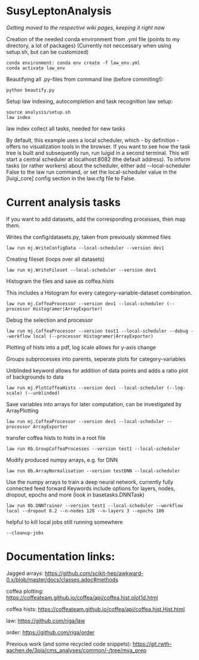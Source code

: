 # SusyLeptonAnalysis

*Getting moved to the respective wiki pages, keeping it right now*

Creation of the needed conda environment from .yml file (points to my directory, a lot of packages)
(Currently not neccessary when using setup.sh, but can be customized)
```shell
conda environment: conda env create -f law_env.yml
conda activate law_env
```

Beautifying all .py-files from command line (before commiting!): 
```shell
python beautify.py
```

Setup law indexing, autocompletion and task recognition
law setup: 
```shell
source analysis/setup.sh
law index 
```
law index collect all tasks, needed for new tasks

By default, this example uses a local scheduler, which - by definition - offers no visualization tools in the browser. If you want to see how the task tree is built and subsequently run, run luigid in a second terminal. This will start a central scheduler at localhost:8082 (the default address). To inform tasks (or rather workers) about the scheduler, either add --local-scheduler False to the law run command, or set the local-scheduler value in the [luigi_core] config section in the law.cfg file to False.


# Current analysis tasks

If you want to add datasets, add the corresponding processes, then map them.

Writes the config/datasets.py, taken from previously skimmed files
```shell
law run mj.WriteConfigData --local-scheduler --version dev1
```

Creating fileset (loops over all datasets)
```shell
law run mj.WriteFileset --local-scheduler --version dev1
```

Histogram the files and save as coffea.hists

This includes a Hstogram for every category-variable-dataset combination.
```shell
law run mj.CoffeaProcessor --version dev1 --local-scheduler (--processor Histogramer|ArrayExporter)
```
Debug the selection and processor
```shell
law run mj.CoffeaProcessor --version test1 --local-scheduler --debug --workflow local (--processor Histogramer|ArrayExporter)
```

Plotting of hists into a pdf, log scale allows for y-axis change

Groups subprocesses into parents, seperate plots for category-variables

Unblinded keyword allows for addition of data points and adds a ratio plot of backgrounds to data

```shell
law run mj.PlotCoffeaHists --version dev1 --local-scheduler (--log-scale) (--unblinded) 
```

Save variables into arrays for later computation, can be investigated by ArrayPlotting
```shell
law run mj.CoffeaProcessor --version dev1 --local-scheduler --processor ArrayExporter
```

transfer coffea hists to hists in a root file
```shell
law run 0b.GroupCoffeaProcesses --version test1 --local-scheduler
```

Modify produced numpy arrays, e.g. for DNN
```shell
law run 0b.ArrayNormalisation --version testDNN --local-scheduler
```

Use the numpy arrays to train a deep neural network, currently fully connected feed forward
Keywords include options for layers, nodes, dropout, epochs and more (look in basetasks.DNNTask)
```shell
law run 0b.DNNTrainer --version test1 --local-scheduler --workflow local --dropout 0.2 --n-nodes 128 --n-layers 3 --epochs 100 
```



helpful to kill local jobs still running somewhere
```shell
--cleanup-jobs
```

# Documentation links:

Jagged arrays: https://github.com/scikit-hep/awkward-0.x/blob/master/docs/classes.adoc#methods

coffea plotting: https://coffeateam.github.io/coffea/api/coffea.hist.plot1d.html

coffea hists: https://coffeateam.github.io/coffea/api/coffea.hist.Hist.html

law: https://github.com/riga/law

order: https://github.com/riga/order

Previous work (and some recycled code snippets): https://git.rwth-aachen.de/3pia/cms_analyses/common/-/tree/mva_prep
